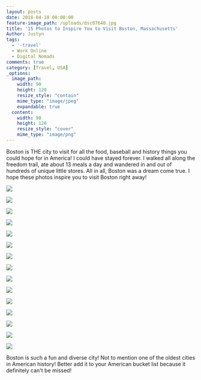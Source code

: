 ```yaml
---
layout: posts
date: 2018-04-18 00:00:00
feature-image_path: /uploads/dsc07640.jpg
title: '15 Photos to Inspire You to Visit Boston, Massachusetts'
Author: Justyn
tags:
  - '-travel'
  - Work Online
  - Digital Nomads
comments: true
category: [Travel, USA]
_options:
  image_path:
    width: 90
    height: 120
    resize_style: "contain"
    mime_type: "image/jpeg"
    expandable: true
  content:
    width: 90
    height: 120
    resize_style: "cover"
    mime_type: "image/png"
---
```


Boston is THE city to visit for all the food, baseball and history things you could hope for in America! I could have stayed forever. I walked all along the freedom trail, ate about 13 meals a day and wandered in and out of hundreds of unique little stores. All in all, Boston was a dream come true. I hope these photos inspire you to visit Boston right away!

![](/uploads/dsc07580-1-2.jpg)

![](/uploads/dsc07619-1.jpg)

![](/uploads/dsc07613-1-1.jpg)

![](/uploads/dsc07610-1-1.jpg)

![](/uploads/dsc07599.jpg)

![](/uploads/dsc07587-1-2.jpg)

![](/uploads/dsc07643.jpg)

![](/uploads/dsc07636.jpg)

![](/uploads/dsc07642.jpg)

![](/uploads/dsc07657.jpg)

![](/uploads/dsc07638.jpg)

![](/uploads/dsc07662.jpg)

![](/uploads/dsc07635.jpg)

![](/uploads/dsc07665.jpg)

![](/uploads/dsc07646.jpg)

Boston is such a fun and diverse city! Not to mention one of the oldest cities in American history! Better add it to your American bucket list because it definitely can't be missed!&nbsp;
